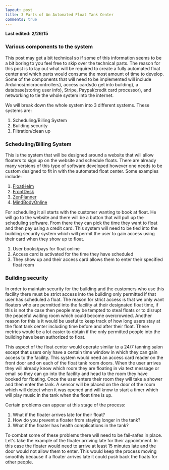 ```yaml
---
layout: post
title: 3 Parts of An Automated Float Tank Center
comments: true
---
```

<b> Last edited: 2/26/15 </b>

<h3>Various components to the system</h3>
This post may get a bit technical so if some of this information seems to be a bit boring to you feel free to skip over the technical parts.  
The reason for this post is to lay out what will be required to create a fully automated float center and which parts would consume the most amount of time to develop.  Some of the components that will need to be implemented will include Arduinos(microcontrollers), access cards(to get into building), a database(storing user info), Stripe, Paypal(credit card processor), and networking to tie the whole system into the internet.  

We will break down the whole system into 3 different systems. These systems are:
<ol>
    <li>Scheduling/Billing System</li>
    <li>Building security</li>
    <li>Filtration/clean up</li>
</ol>


<h3>Scheduling/Billing System</h3>
This is the system that will be designed around a website that will allow floaters to sign up on the website and schedule floats.  
There are already many versions of this type of software developed however one needs to be custom designed to fit in with the automated float center. Some examples include:
<ol>
    <li><a href="https://floathelm.com/" target="blank">FloatHelm</a></li>
    <li><a href="http://www.frontdeskhq.com/" target="blank">FrontDesk</a></li>
    <li><a href="http://zenplanner.com/" target="blank">ZenPlanner</a></li>
    <li><a href="https://www.mindbodyonline.com/" target="blank">MindBodyOnline</a></li>
</ol>
For scheduling it all starts with the customer wanting to book at float.  He will go to the website and there will be a button that will pull up the scheduling software.  From there they can pick the time they want to float and then pay using a credit card.  This system will need to be tied into the building security system which will permit the user to gain access using their card when they show up to float.  
<ol>
    <li>User books/pays for float online</li>
    <li>Access card is activated for the time they have scheduled</li>
    <li>They show up and their access card allows them to enter their specified float room</li>
</ol>


<h3>Building security</h3>
In order to maintain security for the building and the customers who use this facility there must be strict access into the building only permitted if that user has scheduled a float.
The reason for strict access is that we only want floaters who are permitted into the facility at their designated float time,  if this is not the case then people may be tempted to steal floats or to disrupt the peaceful waiting room which could become overcrowded.  Another reason for this is it would be useful to keep track of how long users stay at the float tank center including time before and after their float.  These metrics would be a lot easier to obtain if the only permitted people into the building have been authorized to float.

This aspect of the float center would operate similar to a 24/7 tanning salon except that users only have a certain time window in which they can gain access to the facility.  This system would need an access card reader on the front door and on each of the float tank room doors.  When the user arrives they will already know which room they are floating in via text message or email so they can go into the facility and head to the room they have booked for floating.  Once the user enters their room they will take a shower and then enter the tank.  A sensor will be placed on the door of the room which will detect when it was opened and will know to start a timer which will play music in the tank when the float time is up.  

Certain problems can appear at this stage of the process:
<ol>
    <li>What if the floater arrives late for their float?</li>
    <li>How do you prevent a floater from staying longer in the tank?</li>
    <li>What if the floater has health complications in the tank?</li>
</ol>



To combat some of these problems there will need to be fail-safes in place.  Let's take the example of the floater arriving late for their appointment.  In this case the floater would need to arrive at least 15 minutes late and the door would not allow them to enter.  This would keep the process moving smoothly because if a floater arrives late it could push back the floats for other people.  
